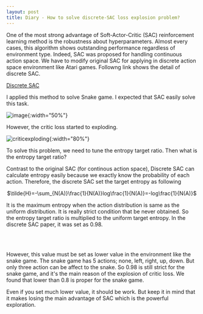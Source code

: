 ```yaml
---
layout: post
title: Diary - How to solve discrete-SAC loss explosion problem?
---
```


One of the most strong advantage of Soft-Actor-Critic (SAC) reinforcement learning method is the robustness about hyperparameters. Almost every cases, this algorithm shows outstanding performance regardless of environment type. Indeed, SAC was proposed for handling continuous action space. We have to modify original SAC for applying in discrete action space environment like Atari games. Followng link shows the detail of discrete SAC.  

[Discrete SAC](https://towardsdatascience.com/adapting-soft-actor-critic-for-discrete-action-spaces-a20614d4a50a)

I applied this method to solve Snake game. I expected that SAC easily solve this task.

![image](https://user-images.githubusercontent.com/5464491/116667372-10367800-a9d7-11eb-8098-4bfbd93e9970.gif?style=centerme){:width="50%"}

However, the critic loss started to exploding. 

![criticexploding](https://user-images.githubusercontent.com/57203764/153740783-a9fc88e9-5e61-416a-bf40-a2c6280897a3.png?style=centerme){:width="80%"}

To solve this problem, we need to tune the entropy target ratio. Then what is the entropy target ratio?  

Contrast to the original SAC (for continous action space), Discrete SAC can calculate entropy easily because we exactly know the probability of each action. Therefore, the discrete SAC set the target entropy as following  

<center>
$\tilde{H}=-\sum_{N(A)}\frac{1}{N(A)}log\frac{1}{N(A)}=-log\frac{1}{N(A)}$
</center>

It is the maximum entropy when the action distribution is same as the uniform distribution. It is really strict condition that be never obtained. So the entropy target ratio is multiplied to the uniform target entropy. In the discrete SAC paper, it was set as 0.98.  


<br><br>

However, this value must be set as lower value in the environment like the snake game. The snake game has 5 actions; none, left, right, up, down. But only three action can be affect to the snake. So 0.98 is still strict for the snake game, and it's the main reason of the explosion of critic loss. We found that lower than 0.8 is proper for the snake game.  



Even if you set much lower value, it should be work. But keep it in mind that it makes losing the main advantage of SAC which is the powerful exploration.